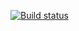 [![Build status](https://ci.appveyor.com/api/projects/status/l9miq4qerb0qbsp0?svg=true)](https://ci.appveyor.com/project/Santeya/ajs-4-1-unit-testing)
